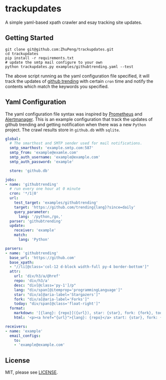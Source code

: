 # trackupdates
A simple yaml-based xpath crawler and esay tracking site updates.


## Getting Started
```
git clone git@github.com:ZhuPeng/trackupdates.git
cd trackupdates
pip install -r requirements.txt
# update the smtp mail configure to your own
python trackupdates.py examples/githubtrending.yaml --test
```
The above script running as the yaml configuration file specified, it will track the updates of [github trending](https://github.com/trending?since=daily) with certain `cron` time and notify the contents which match the keywords you specified.

## Yaml Configuration
The yaml configuration file syntax was inspired by [Prometheus](https://github.com/prometheus/prometheus) and [Alertmanager](https://github.com/prometheus/alertmanager). This is an example configuration that track the updates of github trending and getting notification when there was a new `Python` project. The crawl results store in `github.db` with `sqlite`.

```yaml
global:
  # The smarthost and SMTP sender used for mail notifications.
  smtp_smarthost: 'example.smtp.com:587'
  smtp_from: 'example@examle.com'
  smtp_auth_username: 'example@example.com'
  smtp_auth_password: 'example'

  store: 'github.db'

jobs:
- name: 'githubtrending'
  # run every one hour at 0 minute
  cron: '*/1|0'
  url:
    test_target: 'examples/githubtrending'
    target: 'https://github.com/trending{lang}?since=daily'
    query_parameter:
      lang: '/python,/go,'
  parser: 'githubtrending'
  update:
    receiver: 'example'
    match:
      lang: 'Python'

parsers:
- name: 'githubtrending'
  base_url: 'https://github.com'
  base_xpath:
  - "//li[@class='col-12 d-block width-full py-4 border-bottom']"
  attr:
    url: 'div/h3/a/@href'
    repo: 'div/h3/a'
    desc: "div[@class='py-1']/p"
    lang: "div/span[@itemprop='programmingLanguage']"
    star: "div/a[@aria-label='Stargazers']"
    fork: "div/a[@aria-label='Forks']"
    today: "div/span[@class='float-right']"
  format:
    markdown: '[{lang}: {repo}]({url}), star: {star}, fork: {fork}, today-star: {today} <br> {desc}'
    html: '<p><a href="{url}">{lang}: {repo}</a> start: {star}, fork: {fork}, today-star: {today}, {desc}</p>'

receivers:
- name: 'example'
  email_configs:
    to:
    - 'example@example.com'
```

## License
MIT, please see [LICENSE](LICENSE).
